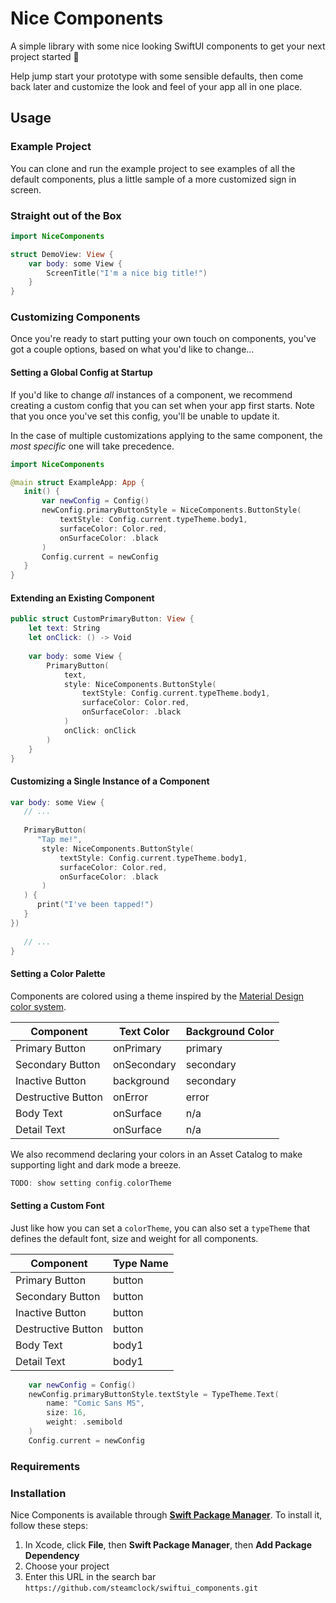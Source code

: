 # Nice Components

A simple library with some nice looking SwiftUI components to get your next project started 🚀

Help jump start your prototype with some sensible defaults, then come back later and customize the look and feel of your app all in one place.

## Usage

### Example Project

You can clone and run the example project to see examples of all the default components, plus a little sample of a more customized sign in screen.

### Straight out of the Box

```swift
import NiceComponents

struct DemoView: View {
    var body: some View {
        ScreenTitle("I'm a nice big title!")
    }
}

```

### Customizing Components

Once you're ready to start putting your own touch on components, you've got a couple options, based on what you'd like to change...

#### Setting a Global Config at Startup

If you'd like to change _all_ instances of a component, we recommend creating a custom config that you can set when your app first starts. Note that you once you've set this config, you'll be unable to update it.


In the case of multiple customizations applying to the same component, the _most specific_ one will take precedence.

```swift
import NiceComponents

@main struct ExampleApp: App {
   init() {
       var newConfig = Config()
       newConfig.primaryButtonStyle = NiceComponents.ButtonStyle(
           textStyle: Config.current.typeTheme.body1,
           surfaceColor: Color.red,
           onSurfaceColor: .black
       )
       Config.current = newConfig
   }
}
```

#### Extending an Existing Component

```swift
public struct CustomPrimaryButton: View {
    let text: String
    let onClick: () -> Void
    
    var body: some View {
        PrimaryButton(
            text,
            style: NiceComponents.ButtonStyle(
                textStyle: Config.current.typeTheme.body1,
                surfaceColor: Color.red,
                onSurfaceColor: .black
            )
            onClick: onClick
        )
    }
}
```

#### Customizing a Single Instance of a Component

```swift
var body: some View {
   // ...
   
   PrimaryButton(
      "Tap me!",
       style: NiceComponents.ButtonStyle(
           textStyle: Config.current.typeTheme.body1,
           surfaceColor: Color.red,
           onSurfaceColor: .black
       )
   ) {
      print("I've been tapped!")
   }
})
   
   // ...
}

```

#### Setting a Color Palette

Components are colored using a theme inspired by the [Material Design color system](https://material.io/design/color/the-color-system.html#color-theme-creation).

| Component | Text Color | Background Color |
| ------------- | ------ | ------------ |
| Primary Button | onPrimary  | primary  |
| Secondary Button |  onSecondary | secondary |
| Inactive Button | background | secondary |
| Destructive Button | onError | error |
| Body Text | onSurface | n/a |
| Detail Text | onSurface | n/a |

We also recommend declaring your colors in an Asset Catalog to make supporting light and dark mode a breeze. 

```swift
TODO: show setting config.colorTheme
```

#### Setting a Custom Font 

Just like how you can set a `colorTheme`, you can also set a `typeTheme` that defines the default font, size and weight for all components.

| Component | Type Name |
| ------------- | ------ | 
| Primary Button | button | 
| Secondary Button |  button | 
| Inactive Button | button | 
| Destructive Button | button | 
| Body Text | body1 | 
| Detail Text | body1 | 

```swift
    var newConfig = Config()
    newConfig.primaryButtonStyle.textStyle = TypeTheme.Text(
        name: "Comic Sans MS", 
        size: 16, 
        weight: .semibold
    )
    Config.current = newConfig
```

### Requirements

### Installation

Nice Components is available through **[Swift Package Manager](https://swift.org/package-manager/)**. To install it, follow these steps:

1. In Xcode, click **File**, then **Swift Package Manager**, then **Add Package Dependency**
2. Choose your project
3. Enter this URL in the search bar `https://github.com/steamclock/swiftui_components.git`
